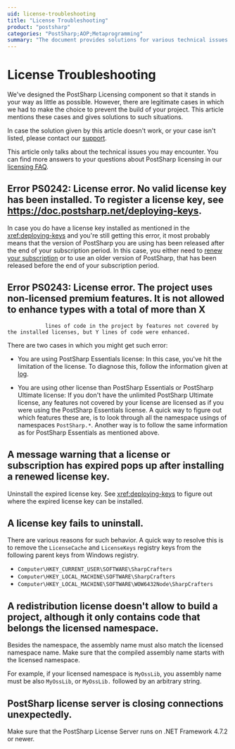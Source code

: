 ```yaml
---
uid: license-troubleshooting
title: "License Troubleshooting"
product: "postsharp"
categories: "PostSharp;AOP;Metaprogramming"
summary: "The document provides solutions for various technical issues that may arise with the PostSharp Licensing component, including license errors, uninstallation failures, and unexpected server disconnections."
---
```

# License Troubleshooting

We've designed the PostSharp Licensing component so that it stands in your way as little as possible. However, there are legitimate cases in which we had to make the choice to prevent the build of your project. This article mentions these cases and gives solutions to such situations.

In case the solution given by this article doesn't work, or your case isn't listed, please contact our [support](https://www.postsharp.net/support). 

This article only talks about the technical issues you may encounter. You can find more answers to your questions about PostSharp licensing in our [licensing FAQ](https://www.postsharp.net/pricing/faq). 


## Error PS0242: License error. No valid license key has been installed. To register a license key, see https://doc.postsharp.net/deploying-keys.

In case you do have a license key installed as mentioned in the <xref:deploying-keys> and you're still getting this error, it most probably means that the version of PostSharp you are using has been released after the end of your subscription period. In this case, you either need to [renew your subscription](https://www.postsharp.net/pricing/upgrades-and-renewals) or to use an older version of PostSharp, that has been released before the end of your subscription period. 


## Error PS0243: License error. The project uses non-licensed premium features. It is not allowed to enhance types with a total of more than X
				lines of code in the project by features not covered by the installed licenses, but Y lines of code were enhanced.

There are two cases in which you might get such error:

* You are using PostSharp Essentials license:
    In this case, you've hit the limitation of the license. To diagnose this, follow the information given at [log](xref:express-limitations#diagnosing-licensing-issues). 

* You are using other license than PostSharp Essentials or PostSharp Ultimate license:
    If you don't have the unlimited PostSharp Ultimate license, any features not covered by your license are licensed as if you were using the PostSharp Essentials license.
    A quick way to figure out which features these are, is to look through all the namespace usings of namespaces `PostSharp.*`. 
    Another way is to follow the same information as for PostSharp Essentials as mentioned above.


## A message warning that a license or subscription has expired pops up after installing a renewed license key.

Uninstall the expired license key. See <xref:deploying-keys> to figure out where the expired license key can be installed. 


## A license key fails to uninstall.

There are various reasons for such behavior. A quick way to resolve this is to remove the `LicenseCache` and `LicenseKeys` registry keys from the following parent keys from Windows registry. 

* `Computer\HKEY_CURRENT_USER\SOFTWARE\SharpCrafters`
* `Computer\HKEY_LOCAL_MACHINE\SOFTWARE\SharpCrafters`
* `Computer\HKEY_LOCAL_MACHINE\SOFTWARE\WOW6432Node\SharpCrafters`

## A redistribution license doesn't allow to build a project, although it only contains code that belongs the licensed namespace.

Besides the namespace, the assembly name must also match the licensed namespace name. Make sure that the compiled assembly name starts with the licensed namespace.

For example, if your licensed namespace is `MyOssLib`, you assembly name must be also `MyOssLib`, or `MyOssLib.` followed by an arbitrary string. 


## PostSharp license server is closing connections unexpectedly.

Make sure that the PostSharp License Server runs on .NET Framework 4.7.2 or newer.


